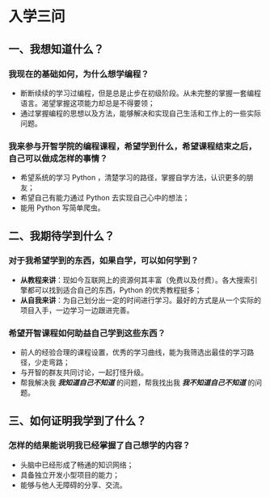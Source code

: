 # 入学三问

## 一、我想知道什么？

### 我现在的基础如何，为什么想学编程？  

- 断断续续的学习过编程，但是总是止步在初级阶段。从未完整的掌握一套编程语言。渴望掌握这项能力却总是不得要领；    
- 通过掌握编程的思想以及方法，能够解决和实现自己生活和工作上的一些实际问题。

### 我来参与开智学院的编程课程，希望学到什么，希望课程结束之后，自己可以做成怎样的事情？

- 希望系统的学习 Python ，清楚学习的路径，掌握自学方法，认识更多的朋友；
- 希望自己有能力通过 Python 去实现自己心中的想法；
- 能用 Python 写简单爬虫。


## 二、我期待学到什么？

### 对于我希望学到的东西，如果自学，可以如何学到？

- **从教程来讲**：现如今互联网上的资源何其丰富（免费以及付费）。各大搜索引擎都可以找到适合自己的东西，Python 的优秀教程挺多；
- **从自我来讲**：为自己划分出一定的时间进行学习。最好的方式是从一个实际的项目入手，一边学习一边跟进完善。

### 希望开智课程如何助益自己学到这些东西？

- 前人的经验合理的课程设置，优秀的学习曲线，能为我筛选出最佳的学习路径，少走弯路；
- 与开智的群友共同讨论，一起打怪升级。
- 帮我解决我 ***我知道自己不知道*** 的问题，帮我找出我 ***我不知道自己不知道*** 的问题。


## 三、如何证明我学到了什么？
### 怎样的结果能说明我已经掌握了自己想学的内容？

- 头脑中已经形成了畅通的知识网络；
- 具备独立开发小型项目的能力；
- 能够与他人无障碍的分享、交流。